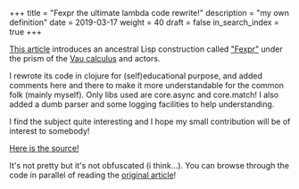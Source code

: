 +++
title = "Fexpr the ultimate lambda code rewrite!"
description = "my own definition"
date = 2019-03-17
weight = 40
draft = false
in_search_index = true
+++

[This article](http://www.dalnefre.com/wp/2011/11/fexpr-the-ultimate-lambda/) introduces an ancestral
Lisp construction called ["Fexpr"](https://en.wikipedia.org/wiki/Fexpr) under the prism of the
[Vau calculus](http://lisp.esthlos.com/papers/jshutt.pdf) and actors.

I rewrote its code in clojure for (self)educational purpose, and added comments here and there
to make it more understandable for the common folk (mainly myself). Only libs used are core.async
and core.match! I also added a dumb parser and some logging facilities to help understanding.

I find the subject quite interesting and I hope my small contribution will be of interest to somebody!

[Here is the source!](https://github.com/freakhill/fexpr-test/blob/master/src/fexpr_test/core.clj)

It's not pretty but it's not obfuscated (i think...). You can browse through the code in parallel of
reading the [original article](https://github.com/freakhill/fexpr-test/blob/master/src/fexpr_test/core.clj)!
